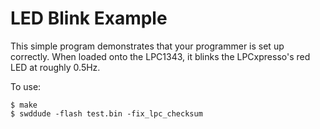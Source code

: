 LED Blink Example
=================

This simple program demonstrates that your programmer is set up correctly.
When loaded onto the LPC1343, it blinks the LPCxpresso's red LED at
roughly 0.5Hz.

To use:

    $ make
    $ swddude -flash test.bin -fix_lpc_checksum

